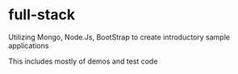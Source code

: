 # full-stack
Utilizing Mongo, Node.Js, BootStrap to create introductory sample applications 

This includes mostly of demos and test code
